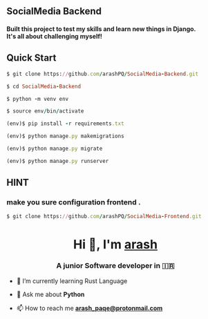 ## SocialMedia Backend

<h4>Built this project to test my skills and learn new things in Django.<br>It's all about challenging myself!</h4>

## Quick Start

```ruby
$ git clone https://github.com/arashPQ/SocialMedia-Backend.git

$ cd SocialMedia-Backend

$ python -m venv env

$ source env/bin/activate

(env)$ pip install -r requirements.txt

(env)$ python manage.py makemigrations

(env)$ python manage.py migrate

(env)$ python manage.py runserver
```

## HINT
<h3 style=color: red;>
  make you sure configuration frontend .
</h3>

```ruby
$ git clone https://github.com/arashPQ/SocialMedia-Frontend.git
```


<h1 align="center">Hi 👋, I'm <a href="https://github.com/arashPQ" target="blank">
arash</a></h1>
<h3 align="center">A junior Software developer in &#127470&#127479 </h3>


- 🌱 I’m currently learning Rust Language

- 💬 Ask me about **Python**

- 📫 How to reach me **arash_paqe@protonmail.com**
